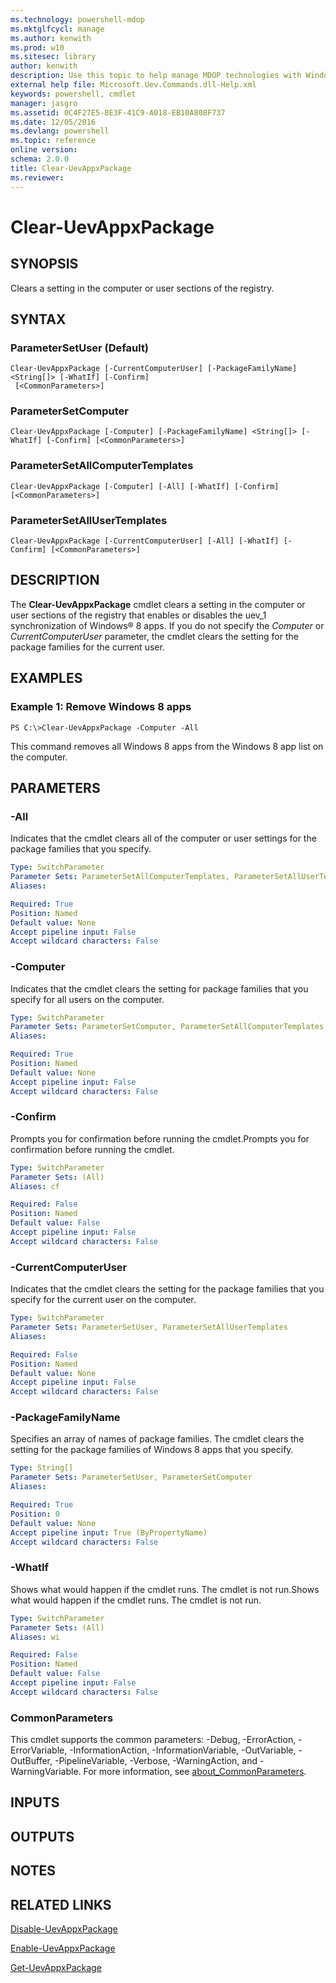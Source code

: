 ```yaml
---
ms.technology: powershell-mdop
ms.mktglfcycl: manage
ms.author: kenwith
ms.prod: w10
ms.sitesec: library
author: kenwith
description: Use this topic to help manage MDOP technologies with Windows PowerShell.
external help file: Microsoft.Uev.Commands.dll-Help.xml
keywords: powershell, cmdlet
manager: jasgro 
ms.assetid: 0C4F27E5-8E3F-41C9-A018-EB10A808F737
ms.date: 12/05/2016
ms.devlang: powershell
ms.topic: reference
online version: 
schema: 2.0.0
title: Clear-UevAppxPackage
ms.reviewer:
---
```


# Clear-UevAppxPackage

## SYNOPSIS
Clears a setting in the computer or user sections of the registry.

## SYNTAX

### ParameterSetUser (Default)
```
Clear-UevAppxPackage [-CurrentComputerUser] [-PackageFamilyName] <String[]> [-WhatIf] [-Confirm]
 [<CommonParameters>]
```

### ParameterSetComputer
```
Clear-UevAppxPackage [-Computer] [-PackageFamilyName] <String[]> [-WhatIf] [-Confirm] [<CommonParameters>]
```

### ParameterSetAllComputerTemplates
```
Clear-UevAppxPackage [-Computer] [-All] [-WhatIf] [-Confirm] [<CommonParameters>]
```

### ParameterSetAllUserTemplates
```
Clear-UevAppxPackage [-CurrentComputerUser] [-All] [-WhatIf] [-Confirm] [<CommonParameters>]
```

## DESCRIPTION
The **Clear-UevAppxPackage** cmdlet clears a setting in the computer or user sections of the registry that enables or disables the uev_1 synchronization of Windows® 8 apps.
If you do not specify the *Computer* or *CurrentComputerUser* parameter, the cmdlet clears the setting for the package families for the current user.

## EXAMPLES

### Example 1: Remove Windows 8 apps
```
PS C:\>Clear-UevAppxPackage -Computer -All
```

This command removes all Windows 8 apps from the Windows 8 app list on the computer.

## PARAMETERS

### -All
Indicates that the cmdlet clears all of the computer or user settings for the package families that you specify.

```yaml
Type: SwitchParameter
Parameter Sets: ParameterSetAllComputerTemplates, ParameterSetAllUserTemplates
Aliases: 

Required: True
Position: Named
Default value: None
Accept pipeline input: False
Accept wildcard characters: False
```

### -Computer
Indicates that the cmdlet clears the setting for package families that you specify for all users on the computer.

```yaml
Type: SwitchParameter
Parameter Sets: ParameterSetComputer, ParameterSetAllComputerTemplates
Aliases: 

Required: True
Position: Named
Default value: None
Accept pipeline input: False
Accept wildcard characters: False
```

### -Confirm
Prompts you for confirmation before running the cmdlet.Prompts you for confirmation before running the cmdlet.

```yaml
Type: SwitchParameter
Parameter Sets: (All)
Aliases: cf

Required: False
Position: Named
Default value: False
Accept pipeline input: False
Accept wildcard characters: False
```

### -CurrentComputerUser
Indicates that the cmdlet clears the setting for the package families that you specify for the current user on the computer.

```yaml
Type: SwitchParameter
Parameter Sets: ParameterSetUser, ParameterSetAllUserTemplates
Aliases: 

Required: False
Position: Named
Default value: None
Accept pipeline input: False
Accept wildcard characters: False
```

### -PackageFamilyName
Specifies an array of names of package families.
The cmdlet clears the setting for the package families of Windows 8 apps that you specify.

```yaml
Type: String[]
Parameter Sets: ParameterSetUser, ParameterSetComputer
Aliases: 

Required: True
Position: 0
Default value: None
Accept pipeline input: True (ByPropertyName)
Accept wildcard characters: False
```

### -WhatIf
Shows what would happen if the cmdlet runs.
The cmdlet is not run.Shows what would happen if the cmdlet runs.
The cmdlet is not run.

```yaml
Type: SwitchParameter
Parameter Sets: (All)
Aliases: wi

Required: False
Position: Named
Default value: False
Accept pipeline input: False
Accept wildcard characters: False
```

### CommonParameters
This cmdlet supports the common parameters: -Debug, -ErrorAction, -ErrorVariable, -InformationAction, -InformationVariable, -OutVariable, -OutBuffer, -PipelineVariable, -Verbose, -WarningAction, and -WarningVariable. For more information, see [about_CommonParameters](http://go.microsoft.com/fwlink/?LinkID=113216).

## INPUTS

## OUTPUTS

## NOTES

## RELATED LINKS

[Disable-UevAppxPackage](./Disable-UevAppxPackage.md)

[Enable-UevAppxPackage](./Enable-UevAppxPackage.md)

[Get-UevAppxPackage](./Get-UevAppxPackage.md)

